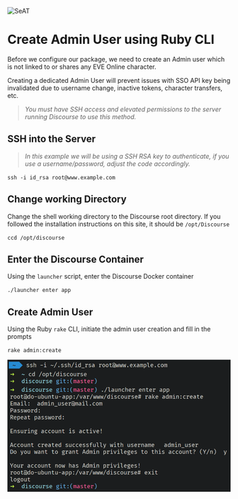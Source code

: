 ![SeAT](https://i.imgur.com/aPPOxSK.png)

# Create Admin User using Ruby CLI

Before we configure our package, we need to create an Admin user which is not linked to or shares any EVE Online character.

Creating a dedicated Admin User will prevent issues with SSO API key being invalidated due to username change, inactive tokens, character transfers, etc.

> *You must have SSH access and elevated permissions to the server running Discourse to use this method.*

## SSH into the Server

> *In this example we will be using a SSH RSA key to authenticate, if you use a username/password, adjust the code accordingly.*

```shell
ssh -i id_rsa root@www.example.com
```

## Change working Directory

Change the shell working directory to the Discourse root directory. If you followed the installation instructions on this site, it should be `/opt/Discourse`

```shell
ccd /opt/discourse
```

## Enter the Discourse Container

Using the `launcher` script, enter the Discourse Docker container

```shell
./launcher enter app
```

## Create Admin User

Using the Ruby `rake` CLI, initiate the admin user creation and fill in the prompts

```shell
rake admin:create
```

![[create_admin_user_using_ruby_cli](../../img/create_admin_user_using_ruby_cli.png)](../../img/create_admin_user_using_ruby_cli.png)